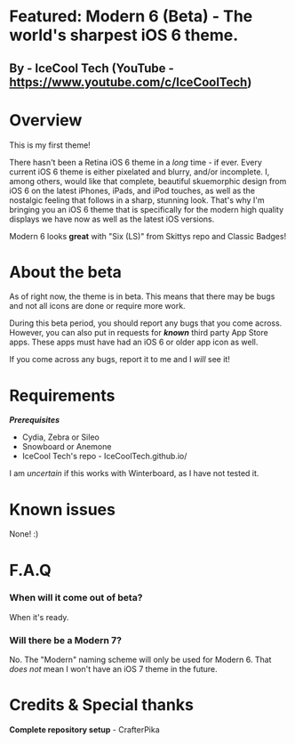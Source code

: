 # Featured: Modern 6 (Beta) - The world's sharpest iOS 6 theme.

## By - IceCool Tech  (YouTube - https://www.youtube.com/c/IceCoolTech)

# Overview

This is my first theme!

There hasn't been a Retina iOS 6 theme in a *long* time - if ever. Every current iOS 6 theme is either pixelated and blurry, and/or incomplete. I, among others, would like that complete, beautiful skuemorphic design from iOS 6 on the latest iPhones, iPads, and iPod touches, as well as the nostalgic feeling that follows in a sharp, stunning look. That's why I'm bringing you an iOS 6 theme that is specifically for the modern high quality displays we have now as well as the latest iOS versions. 

Modern 6 looks **great** with "Six (LS)" from Skittys repo and Classic Badges!

# About the beta

As of right now, the theme is in beta. This means that there may be bugs and not all icons are done or require more work.

During this beta period, you should report any bugs that you come across. However, you can also put in requests for ***known*** third party App Store apps. These apps must have had an iOS 6 or older app icon as well.

If you come across any bugs, report it to me and I *will* see it!

# Requirements

***Prerequisites***

- Cydia, Zebra or Sileo 
- Snowboard or Anemone
- IceCool Tech's repo - IceCoolTech.github.io/


I am *uncertain* if this works with Winterboard, as I have not tested it.

# Known issues

None! :)

# F.A.Q

### When will it come out of beta?

When it's ready.

### Will there be a Modern 7?

No. The "Modern" naming scheme will only be used for Modern 6. That *does not* mean I won't have an iOS 7 theme in the future.

# Credits & Special thanks

**Complete repository setup** - CrafterPika 
